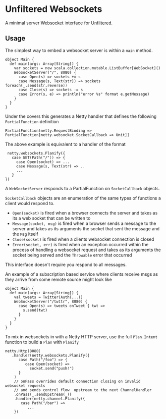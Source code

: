 # Unfiltered Websockets

A minimal server [Websocket](http://en.wikipedia.org/wiki/WebSockets) interface for [Unfiltered](http://github.com/n8han/unfiltered#readme).

## Usage

The simplest way to embed a websocket server is within a `main` method.

    object Main {
      def main(args: Array[String]) {
        var sockets = new scala.collection.mutable.ListBuffer[WebSocket]()
        WebSocketServer("/", 8080) {
          case Open(s) => sockets += s
          case Message(s, Text(str)) => sockets foreach(_.send(str.reverse))
          case Close(s) => sockets -= s
          case Error(s, e) => println("error %s" format e.getMessage)
        }
      }
    }

Under the covers this generates a Netty handler that defines the following `PartialFunction` definition

    PartialFunction[netty.RequestBinding => PartialFunction[netty.websocket.SocketCallback => Unit]]

The above example is equivalent to a handler of the format

     netty.websockets.Planify({
       case GET(Path("/")) => {
         case Open(socket) => ...
         case Message(s, Text(str) => ..
         ...
       }
    })

A `WebSocketServer` responds to a PartialFunction on `SocketCallback` objects.

`SocketCallback` objects are an enumeration of the same types of functions a client would respond to.

* `Open(socket)` is fired when a browser connects the server and takes as its a web socket that can be written to
* `Message(socket, msg)` is fired when a browser sends a message to the server and takes as its arguments the socket that sent the message
 and the `Msg` itself
* `Close(socket)` is fired when a clients websocket connection is closed
* `Error(socket, err)` is fired when an exception occurred within the process of handling a websocket request and takes as its arguments the socket being served
 and the `Throwable` error that occurred

This interface doesn't require you respond to all messages.

An example of a subscription based service where clients receive msgs as they arrive from some remote source might look like

    object Main {
      def main(args: Array[String]) {
        val tweets = Twitter(Auth(...))
        WebSocketServer("/twttr", 8080) {
          case Open(s) => tweets onTweet { twt =>
            s.send(twt)
          }
        }
      }
    }

To mix in websockets in with a Netty HTTP server, use the full `Plan.Intent` function to build a `Plan` with `Planify`

    netty.Http(8080)
       .handler(netty.websockets.Planify({
          case Path("/foo") => {
             case Open(socket) =>
               socket.send("push!")
          }
        )
        // onPass overrides default connection closing on invalid websocket requests
        // and sends control flow  upstream to the next ChannelHandler
        .onPass(_.sendUpstream(_))
        .handler(netty.channel.Planify({
           case Path("/bar") =>
              ...
        })
